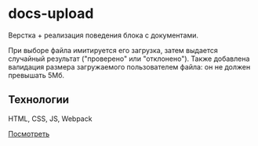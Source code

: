 # docs-upload

Верстка + реализация поведения блока с документами.

При выборе файла имитируется его загрузка, затем выдается случайный результат ("проверено" или "отклонено"). Также добавлена валидация размера загружаемого пользователем файла: он не должен превышать 5Мб.

## Технологии

HTML, CSS, JS, Webpack

[Посмотреть](https://varyalikhanina.github.io/docs-upload)
